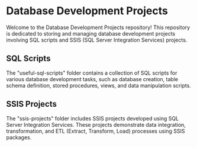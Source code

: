 # Database Development Projects

Welcome to the Database Development Projects repository! This repository is dedicated to storing and managing database development projects involving SQL scripts and SSIS (SQL Server Integration Services) projects.

## SQL Scripts

The "useful-sql-scripts" folder contains a collection of SQL scripts for various database development tasks, such as database creation, table schema definition, stored procedures, views, and data manipulation scripts.

## SSIS Projects

The "ssis-projects" folder includes SSIS projects developed using SQL Server Integration Services. These projects demonstrate data integration, transformation, and ETL (Extract, Transform, Load) processes using SSIS packages.
